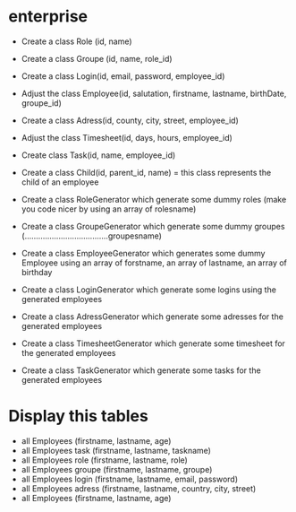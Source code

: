 # enterprise

- Create a class Role (id, name)
- Create a class Groupe (id, name, role_id)
- Create a class Login(id, email, password, employee_id)
- Adjust the class Employee(id, salutation, firstname, lastname, birthDate, groupe_id)
- Create a class Adress(id, county, city, street, employee_id)
- Adjust the class Timesheet(id, days, hours, employee_id)
- Create class Task(id, name, employee_id)
- Create a class Child(id, parent_id, name) = this class represents the child of an employee


- Create a class RoleGenerator  which generate some dummy roles (make you code nicer by using an array of rolesname)
- Create a class GroupeGenerator  which generate some dummy groupes (.....................................groupesname)
- Create a class EmployeeGenerator which generates some dummy Employee using an array of forstname, an array of lastname, an array of birthday
- Create a class LoginGenerator  which generate some logins using the generated employees 
- Create a class AdressGenerator  which generate some adresses for the generated employees
- Create a class TimesheetGenerator  which generate some timesheet for the generated employees
- Create a class TaskGenerator  which generate some tasks for the generated employees

# Display this tables
- all Employees (firstname, lastname, age)
- all Employees task (firstname, lastname, taskname)
- all Employees role (firstname, lastname, role)
- all Employees groupe (firstname, lastname, groupe)
- all Employees login (firstname, lastname, email, password)
- all Employees adress (firstname, lastname, country, city, street)
- all Employees (firstname, lastname, age)
  
